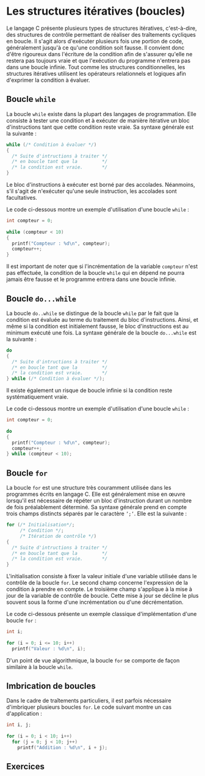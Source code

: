 # Les structures itératives (boucles)
Le langage C présente
plusieurs types de structures itératives, c'est-à-dire, des structures
de contrôle permettant de réaliser des traîtements cycliques en boucle.
Il s'agit alors d'exécuter plusieurs fois une portion de code,
généralement jusqu'à ce qu'une condition soit fausse. Il convient donc
d'être rigoureux dans l'écriture de la condition afin de s'assurer
qu'elle ne restera pas toujours vraie et que l'exécution du programme
n'entrera pas dans une boucle infinie. Tout comme les structures
conditionnelles, les structures itératives utilisent les opérateurs
relationnels et logiques afin d'exprimer la condition à évaluer.

## Boucle `while` 

La boucle `while` existe dans la plupart des langages de programmation.
Elle consiste à tester une condition et à exécuter de manière itérative
un bloc d'instructions tant que cette condition reste vraie. Sa syntaxe
générale est la suivante :

```c 
while (/* Condition à évaluer */)
{
  /* Suite d'intructions à traiter */
  /* en boucle tant que la         */
  /* la condition est vraie.       */
}
```

Le bloc d'instructions à exécuter est borné par des accolades.
Néanmoins, s'il s'agit de n'exécuter qu'une seule instruction, les
accolades sont facultatives.


Le code ci-dessous montre un exemple d'utilisation d'une boucle `while`
:

```c 
int compteur = 0;
  
while (compteur < 10)
{
  printf("Compteur : %d\n", compteur);
  compteur++;
}
```

Il est important de noter que si l'incrémentation de la variable
`compteur` n'est pas effectuée, la condition de la boucle `while` qui en
dépend ne pourra jamais être fausse et le programme entrera dans une
boucle infinie.

## Boucle `do...while`

La boucle `do..while` se distingue de la boucle `while` par le fait que
la condition est évaluée au terme du traitement du bloc d'instructions.
Ainsi, et même si la condition est initialement fausse, le bloc
d'instructions est au minimum exécuté une fois. La syntaxe générale de
la boucle `do...while` est la suivante :

```c 
do
{
  /* Suite d'intructions à traiter */
  /* en boucle tant que la         */
  /* la condition est vraie.       */
} while (/* Condition à évaluer */);
```


Il existe également un risque de boucle infinie si la condition reste
systématiquement vraie.

Le code ci-dessous montre un exemple d'utilisation d'une boucle `while`
:

```c 
int compteur = 0;
  
do
{
  printf("Compteur : %d\n", compteur);
  compteur++;
} while (compteur < 10);
```

## Boucle `for`

La boucle `for` est une structure très couramment utilisée dans les
programmes écrits en langage C. Elle est généralement mise en œuvre
lorsqu'il est nécessaire de répéter un bloc d'instruction durant un
nombre de fois préalablement déterminé. Sa syntaxe générale prend en
compte trois champs distincts séparés par le caractère `’;’`. Elle est
la suivante :

```c 
for (/* Initialisation*/;
     /* Condition */;
     /* Itération de contrôle */)
{
  /* Suite d'intructions à traiter */
  /* en boucle tant que la         */
  /* la condition est vraie.       */
}
```

L'initialisation consiste à fixer la valeur initiale d'une variable
utilisée dans le contrôle de la boucle `for`. Le second champ concerne
l'expression de la condition à prendre en compte. Le troisième champ
s'applique à la mise à jour de la variable de contrôle de boucle. Cette
mise à jour se décline le plus souvent sous la forme d'une
incrémentation ou d'une décrémentation.

Le code ci-dessous présente un exemple classique d'implémentation d'une
boucle `for` :

```c 
int i;
  
for (i = 0; i <= 10; i++)
  printf("Valeur : %d\n", i);  
```

D'un point de vue algorithmique, la boucle `for` se comporte de façon
similaire à la boucle `while`.

## Imbrication de boucles 

Dans le cadre de traîtements particuliers, il est parfois nécessaire
d'imbriquer plusieurs boucles `for`. Le code suivant montre un cas
d'application :

```c 
int i, j;
  
for (i = 0; i < 10; i++)
  for (j = 0; j < 10; j++)
    printf("Addition : %d\n", i + j);  
```
## Exercices

